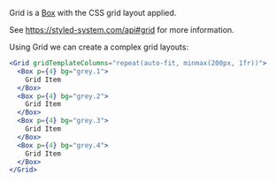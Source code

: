 Grid is a [Box](#/Primitives?id=box) with the CSS grid layout applied.

See https://styled-system.com/api#grid for more information.

Using Grid we can create a complex grid layouts:

```jsx
<Grid gridTemplateColumns="repeat(auto-fit, minmax(200px, 1fr))">
  <Box p={4} bg="grey.1">
    Grid Item
  </Box>
  <Box p={4} bg="grey.2">
    Grid Item
  </Box>
  <Box p={4} bg="grey.3">
    Grid Item
  </Box>
  <Box p={4} bg="grey.4">
    Grid Item
  </Box>
</Grid>
```

